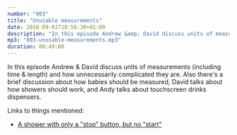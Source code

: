```yaml
---
number: "003"
title: "Unusable measurements"
date: 2018-09-01T18:58:30+01:00
description: "In this episode Andrew &amp; David discuss units of measurements (including time &amp; length) and how unnecessarily complicated they are. Also there's a brief discussion about how babies should be measured, David talks about how showers should work, and Andy talks about touchscreen drinks dispensers."
mp3: "003-unusable-measurements.mp3"
duration: 00:49:00
---
```


In this episode Andrew & David discuss units of measurements (including time & length) and how unnecessarily complicated they are.
Also there's a brief discussion about how babies should be measured, David talks about how showers should work, and Andy talks about touchscreen drinks dispensers.

Links to things mentioned:
- [A shower with only a "stop" button, but no "start"](https://twitter.com/davidonionball/status/927128088328265729)